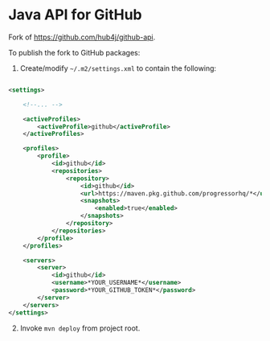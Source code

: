 # Java API for GitHub

Fork of https://github.com/hub4j/github-api.

To publish the fork to GitHub packages:

1. Create/modify `~/.m2/settings.xml` to contain the following:

```xml

<settings>

    <!--... -->

    <activeProfiles>
        <activeProfile>github</activeProfile>
    </activeProfiles>

    <profiles>
        <profile>
            <id>github</id>
            <repositories>
                <repository>
                    <id>github</id>
                    <url>https://maven.pkg.github.com/progressorhq/*</url>
                    <snapshots>
                        <enabled>true</enabled>
                    </snapshots>
                </repository>
            </repositories>
        </profile>
    </profiles>

    <servers>
        <server>
            <id>github</id>
            <username>*YOUR_USERNAME*</username>
            <password>*YOUR_GITHUB_TOKEN*</password>
        </server>
    </servers>
</settings>
```

2. Invoke `mvn deploy` from project root.
